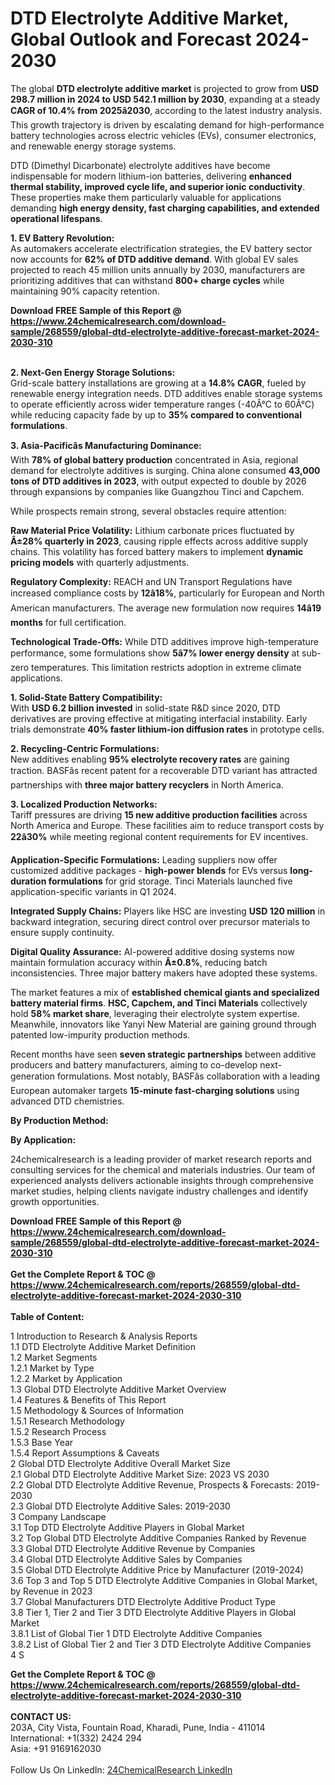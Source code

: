 <h1>DTD Electrolyte Additive Market, Global Outlook and Forecast 2024-2030</h1><p>The global <strong>DTD electrolyte additive market</strong> is projected to grow from <strong>USD 298.7 million in 2024 to USD 542.1 million by 2030</strong>, expanding at a steady <strong>CAGR of 10.4% from 2025â2030</strong>, according to the latest industry analysis. This growth trajectory is driven by escalating demand for high-performance battery technologies across electric vehicles (EVs), consumer electronics, and renewable energy storage systems.</p><p>DTD (Dimethyl Dicarbonate) electrolyte additives have become indispensable for modern lithium-ion batteries, delivering <strong>enhanced thermal stability, improved cycle life, and superior ionic conductivity</strong>. These properties make them particularly valuable for applications demanding <strong>high energy density, fast charging capabilities, and extended operational lifespans</strong>.</p><p><strong>1. EV Battery Revolution:</strong><br>
As automakers accelerate electrification strategies, the EV battery sector now accounts for <strong>62% of DTD additive demand</strong>. With global EV sales projected to reach 45 million units annually by 2030, manufacturers are prioritizing additives that can withstand <strong>800+ charge cycles</strong> while maintaining 90% capacity retention.</p><div><b>Download FREE Sample of this Report @ 
            <a href="https://www.24chemicalresearch.com/download-sample/268559/global-dtd-electrolyte-additive-forecast-market-2024-2030-310">
            https://www.24chemicalresearch.com/download-sample/268559/global-dtd-electrolyte-additive-forecast-market-2024-2030-310</a></b></div><br><p><strong>2. Next-Gen Energy Storage Solutions:</strong><br>
Grid-scale battery installations are growing at a <strong>14.8% CAGR</strong>, fueled by renewable energy integration needs. DTD additives enable storage systems to operate efficiently across wider temperature ranges (-40Â°C to 60Â°C) while reducing capacity fade by up to <strong>35% compared to conventional formulations</strong>.</p><p><strong>3. Asia-Pacificâs Manufacturing Dominance:</strong><br>
With <strong>78% of global battery production</strong> concentrated in Asia, regional demand for electrolyte additives is surging. China alone consumed <strong>43,000 tons of DTD additives in 2023</strong>, with output expected to double by 2026 through expansions by companies like Guangzhou Tinci and Capchem.</p><p>While prospects remain strong, several obstacles require attention:</p><p><strong>Raw Material Price Volatility:</strong> 
    Lithium carbonate prices fluctuated by <strong>Â±28% quarterly in 2023</strong>, causing ripple effects across additive supply chains. This volatility has forced battery makers to implement <strong>dynamic pricing models</strong> with quarterly adjustments.</p><p><strong>Regulatory Complexity:</strong>
    REACH and UN Transport Regulations have increased compliance costs by <strong>12â18%</strong>, particularly for European and North American manufacturers. The average new formulation now requires <strong>14â19 months</strong> for full certification.</p><p><strong>Technological Trade-Offs:</strong>
    While DTD additives improve high-temperature performance, some formulations show <strong>5â7% lower energy density</strong> at sub-zero temperatures. This limitation restricts adoption in extreme climate applications.</p><p><strong>1. Solid-State Battery Compatibility:</strong><br>
With <strong>USD 6.2 billion invested</strong> in solid-state R&amp;D since 2020, DTD derivatives are proving effective at mitigating interfacial instability. Early trials demonstrate <strong>40% faster lithium-ion diffusion rates</strong> in prototype cells.</p><p><strong>2. Recycling-Centric Formulations:</strong><br>
New additives enabling <strong>95% electrolyte recovery rates</strong> are gaining traction. BASFâs recent patent for a recoverable DTD variant has attracted partnerships with <strong>three major battery recyclers</strong> in North America.</p><p><strong>3. Localized Production Networks:</strong><br>
Tariff pressures are driving <strong>15 new additive production facilities</strong> across North America and Europe. These facilities aim to reduce transport costs by <strong>22â30%</strong> while meeting regional content requirements for EV incentives.</p><p><strong>Application-Specific Formulations:</strong>
    Leading suppliers now offer customized additive packages - <strong>high-power blends</strong> for EVs versus <strong>long-duration formulations</strong> for grid storage. Tinci Materials launched five application-specific variants in Q1 2024.</p><p><strong>Integrated Supply Chains:</strong>
    Players like HSC are investing <strong>USD 120 million</strong> in backward integration, securing direct control over precursor materials to ensure supply continuity.</p><p><strong>Digital Quality Assurance:</strong>
    AI-powered additive dosing systems now maintain formulation accuracy within <strong>Â±0.8%</strong>, reducing batch inconsistencies. Three major battery makers have adopted these systems.</p><p>The market features a mix of <strong>established chemical giants and specialized battery material firms</strong>. <strong>HSC, Capchem, and Tinci Materials</strong> collectively hold <strong>58% market share</strong>, leveraging their electrolyte system expertise. Meanwhile, innovators like Yanyi New Material are gaining ground through patented low-impurity production methods.</p><p>Recent months have seen <strong>seven strategic partnerships</strong> between additive producers and battery manufacturers, aiming to co-develop next-generation formulations. Most notably, BASFâs collaboration with a leading European automaker targets <strong>15-minute fast-charging solutions</strong> using advanced DTD chemistries.</p><p><strong>By Production Method:</strong></p><p><strong>By Application:</strong></p><p>24chemicalresearch is a leading provider of market research reports and consulting services for the chemical and materials industries. Our team of experienced analysts delivers actionable insights through comprehensive market studies, helping clients navigate industry challenges and identify growth opportunities.</p><div><b>Download FREE Sample of this Report @ 
            <a href="https://www.24chemicalresearch.com/download-sample/268559/global-dtd-electrolyte-additive-forecast-market-2024-2030-310">
            https://www.24chemicalresearch.com/download-sample/268559/global-dtd-electrolyte-additive-forecast-market-2024-2030-310</a></b></div><br><div><b>Get the Complete Report & TOC @ 
            <a href="https://www.24chemicalresearch.com/reports/268559/global-dtd-electrolyte-additive-forecast-market-2024-2030-310">
            https://www.24chemicalresearch.com/reports/268559/global-dtd-electrolyte-additive-forecast-market-2024-2030-310</a></b></div><br>
            <b>Table of Content:</b><p>1 Introduction to Research & Analysis Reports<br />
    1.1 DTD Electrolyte Additive Market Definition<br />
    1.2 Market Segments<br />
        1.2.1 Market by Type<br />
        1.2.2 Market by Application<br />
    1.3 Global DTD Electrolyte Additive Market Overview<br />
    1.4 Features & Benefits of This Report<br />
    1.5 Methodology & Sources of Information<br />
        1.5.1 Research Methodology<br />
        1.5.2 Research Process<br />
        1.5.3 Base Year<br />
        1.5.4 Report Assumptions & Caveats<br />
2 Global DTD Electrolyte Additive Overall Market Size<br />
    2.1 Global DTD Electrolyte Additive Market Size: 2023 VS 2030<br />
    2.2 Global DTD Electrolyte Additive Revenue, Prospects & Forecasts: 2019-2030<br />
    2.3 Global DTD Electrolyte Additive Sales: 2019-2030<br />
3 Company Landscape<br />
    3.1 Top DTD Electrolyte Additive Players in Global Market<br />
    3.2 Top Global DTD Electrolyte Additive Companies Ranked by Revenue<br />
    3.3 Global DTD Electrolyte Additive Revenue by Companies<br />
    3.4 Global DTD Electrolyte Additive Sales by Companies<br />
    3.5 Global DTD Electrolyte Additive Price by Manufacturer (2019-2024)<br />
    3.6 Top 3 and Top 5 DTD Electrolyte Additive Companies in Global Market, by Revenue in 2023<br />
    3.7 Global Manufacturers DTD Electrolyte Additive Product Type<br />
    3.8 Tier 1, Tier 2 and Tier 3 DTD Electrolyte Additive Players in Global Market<br />
        3.8.1 List of Global Tier 1 DTD Electrolyte Additive Companies<br />
        3.8.2 List of Global Tier 2 and Tier 3 DTD Electrolyte Additive Companies<br />
4 S</p><div><b>Get the Complete Report & TOC @ 
            <a href="https://www.24chemicalresearch.com/reports/268559/global-dtd-electrolyte-additive-forecast-market-2024-2030-310">
            https://www.24chemicalresearch.com/reports/268559/global-dtd-electrolyte-additive-forecast-market-2024-2030-310</a></b></div><br><b>CONTACT US:</b><br>
            203A, City Vista, Fountain Road, Kharadi, Pune, India - 411014<br>
            International: +1(332) 2424 294<br>
            Asia: +91 9169162030 <br><br>
            Follow Us On LinkedIn: <a href="https://www.linkedin.com/company/24chemicalresearch/">24ChemicalResearch LinkedIn</a>